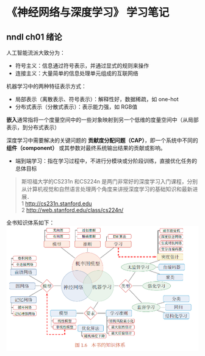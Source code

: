 # 《神经网络与深度学习》 学习笔记
## nndl ch01 绪论
人工智能流派大致分为：  
* 符号主义：信息通过符号表示，并通过显式的规则来操作
* 连接主义：大量简单的信息处理单元组成的互联网络

机器学习中的两种特征表示方式：
* 局部表示（离散表示、符号表示）：解释性好，数据稀疏，如 one-hot
* 分布式表示（分散式表示）：表示能力强，如 RGB值  

**嵌入**通常指将一个度量空间中的一些对象映射到另一个低维的度量空间中（从局部表示，到分布式表示）  

深度学习中需要解决的关键问题的 **贡献度分配问题（CAP）**，即一个系统中不同的 **组件（component）** 或其参数对最终系统输出结果的贡献或影响。  
* 端到端学习：指在学习过程中，不进行分模块或分阶段训练，直接优化任务的总体目标  

> 斯坦福大学的CS231n 和CS224n 是两门非常好的深度学习入门课程，分别从计算机视觉和自然语言处理两个角度来讲授深度学习的基础知识和最新进展．  
1 http://cs231n.stanford.edu  
2 http://web.stanford.edu/class/cs224n/

全书知识体系如下：  
![](../assets/知识体系.PNG)